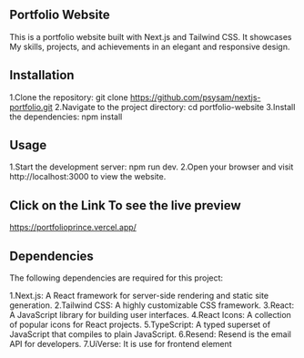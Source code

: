 
## Portfolio Website

This is a portfolio website built with Next.js and Tailwind CSS. It showcases My skills, projects, and achievements in an elegant and responsive design.

## Installation

1.Clone the repository: git clone https://github.com/psysam/nextjs-portfolio.git
2.Navigate to the project directory: cd portfolio-website
3.Install the dependencies: npm install

## Usage

1.Start the development server: npm run dev.
2.Open your browser and visit http://localhost:3000 to view the website.

## Click on the Link To see the live preview

https://portfolioprince.vercel.app/


## Dependencies

The following dependencies are required for this project:

1.Next.js: A React framework for server-side rendering and static site generation.
2.Tailwind CSS: A highly customizable CSS framework.
3.React: A JavaScript library for building user interfaces.
4.React Icons: A collection of popular icons for React projects.
5.TypeScript: A typed superset of JavaScript that compiles to plain JavaScript.
6.Resend: Resend is the email API for developers.
7.UiVerse: It is use for frontend element
